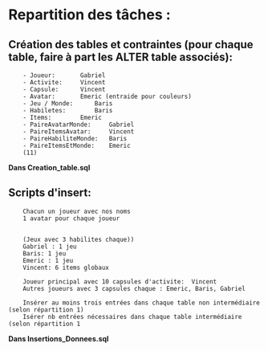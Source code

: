 # Repartition des tâches :

 ## Création des tables et contraintes (pour chaque table, faire à part les ALTER table associés): 
		- Joueur: 		Gabriel	
		- Activite:		Vincent
		- Capsule:		Vincent	
		- Avatar:		Emeric (entraide pour couleurs)
		- Jeu / Monde: 		Baris	
		- Habiletes: 		Baris
		- Items:		Emeric
		- PaireAvatarMonde: 	Gabriel	
		- PaireItemsAvatar: 	Vincent
		- PaireHabiliteMonde:   Baris
		- PaireItemsEtMonde: 	Emeric
		(11)
  **Dans Creation_table.sql**
		
  ## Scripts d'insert:
		Chacun un joueur avec nos noms
		1 avatar pour chaque joueur
		
		
		(Jeux avec 3 habilites chaque))
		Gabriel : 1 jeu
		Baris: 1 jeu
		Emeric : 1 jeu 
		Vincent: 6 items globaux
		
		Joueur principal avec 10 capsules d'activite:  Vincent
		Autres joueurs avec 3 capsules chaque : Emeric, Baris, Gabriel
		
		Insérer au moins trois entrées dans chaque table non intermédiaire (selon répartition 1)
		Isérer nb entrées nécessaires dans chaque table intermédiaire (selon répartition 1

  **Dans Insertions_Donnees.sql**
